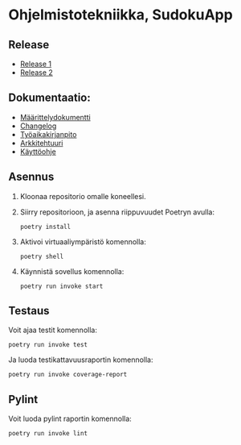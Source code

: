 # Ohjelmistotekniikka, SudokuApp

## Release
- [Release 1](https://github.com/lsommarberg/ot-harjoitustyo/releases/tag/viikko5)
- [Release 2](https://github.com/lsommarberg/ot-harjoitustyo/releases/tag/viikko6)

## Dokumentaatio:

- [Määrittelydokumentti](documents/maarittely.md)
- [Changelog](documents/changelog.md)
- [Työaikakirjanpito](documents/tuntikirjanpito.md)
- [Arkkitehtuuri](documents/arkkitehtuuri.md)
- [Käyttöohje](documents/kayttoohje.md)

## Asennus

1. Kloonaa repositorio omalle koneellesi.
   
2. Siirry repositorioon, ja asenna riippuvuudet Poetryn avulla:
    ```
    poetry install
    ```
    
3. Aktivoi virtuaaliympäristö komennolla:
    ```
    poetry shell
    ```
4. Käynnistä sovellus komennolla:
    ```
    poetry run invoke start
    ```


## Testaus

Voit ajaa testit komennolla:

    poetry run invoke test

Ja luoda testikattavuusraportin komennolla:

    poetry run invoke coverage-report

## Pylint

Voit luoda pylint raportin komennolla:

    poetry run invoke lint